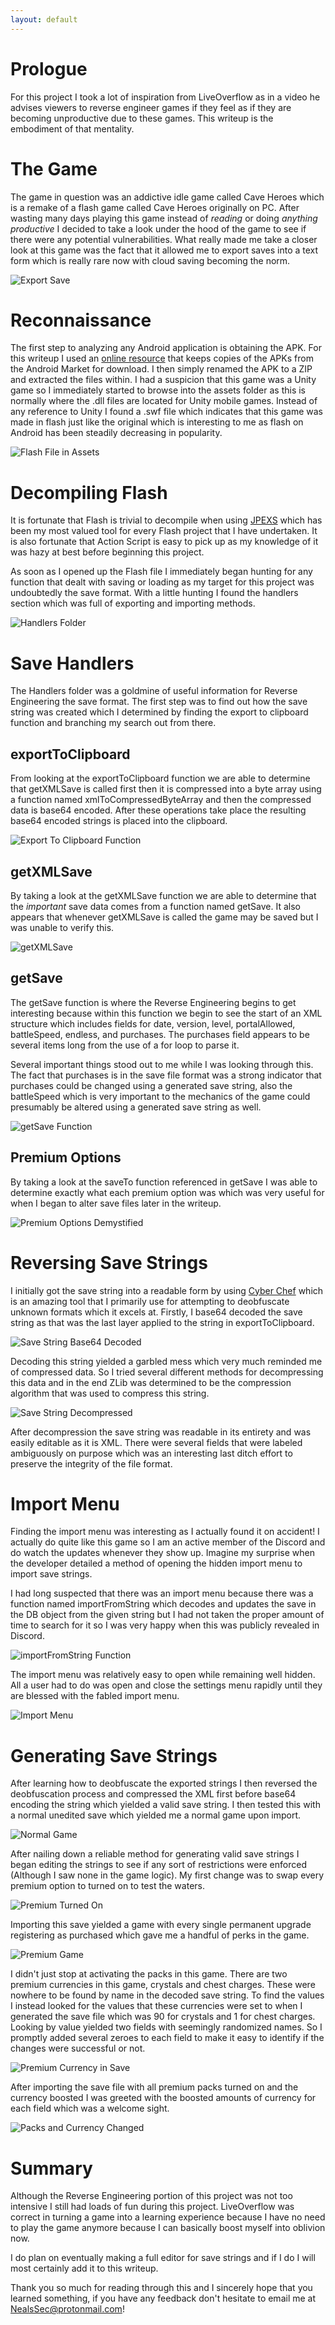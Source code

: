 ```yaml
---
layout: default
---
```


# Prologue

For this project I took a lot of inspiration from LiveOverflow as in a video he advises viewers to reverse engineer games
if they feel as if they are becoming unproductive due to these games. This writeup is the embodiment of that mentality.

# The Game

The game in question was an addictive idle game called Cave Heroes which is a remake of a flash game called Cave Heroes originally
on PC. After wasting many days playing this game instead of *reading* or doing *anything productive* I decided to take a look under
the hood of the game to see if there were any potential vulnerabilities. What really made me take a closer look at this game was the
fact that it allowed me to export saves into a text form which is really rare now with cloud saving becoming the norm.

![Export Save](pics/settings.jpg)

# Reconnaissance

The first step to analyzing any Android application is obtaining the APK. For this writeup I used an [online resource](https://apkpure.com)
that keeps copies of the APKs from the Android Market for download. I then simply renamed the APK to a ZIP and extracted the files within.
I had a suspicion that this game was a Unity game so I immediately started to browse into the assets folder as this is normally where the
.dll files are located for Unity mobile games. Instead of any reference to Unity I found a .swf file which indicates that this game was
made in flash just like the original which is interesting to me as flash on Android has been steadily decreasing in popularity.

![Flash File in Assets](pics/0.png)

# Decompiling Flash

It is fortunate that Flash is trivial to decompile when using [JPEXS](https://www.free-decompiler.com/flash/) which has been my most
valued tool for every Flash project that I have undertaken. It is also fortunate that Action Script is easy to pick up as my knowledge
of it was hazy at best before beginning this project.

As soon as I opened up the Flash file I immediately began hunting for any function that dealt with saving or loading as my target for
this project was undoubtedly the save format. With a little hunting I found the handlers section which was full of exporting and importing
methods.

![Handlers Folder](pics/9.png)

# Save Handlers

The Handlers folder was a goldmine of useful information for Reverse Engineering the save format. The first step was to find out how
the save string was created which I determined by finding the export to clipboard function and branching my search out from there.

## exportToClipboard

From looking at the exportToClipboard function we are able to determine that getXMLSave is called first then it is compressed into a
byte array using a function named xmlToCompressedByteArray and then the compressed data is base64 encoded. After these operations
take place the resulting base64 encoded strings is placed into the clipboard.

![Export To Clipboard Function](pics/export.png)

## getXMLSave

By taking a look at the getXMLSave function we are able to determine that the *important* save data comes from a function named getSave.
It also appears that whenever getXMLSave is called the game may be saved but I was unable to verify this.

![getXMLSave](pics/getXMLSave.png)

## getSave

The getSave function is where the Reverse Engineering begins to get interesting because within this function we begin to see the
start of an XML structure which includes fields for date, version, level, portalAllowed, battleSpeed, endless, and purchases. The purchases
field appears to be several items long from the use of a for loop to parse it.

Several important things stood out to me while I was looking through this. The fact that purchases is in the save file format was a strong
indicator that purchases could be changed using a generated save string, also the battleSpeed which is very important to the mechanics of the game could presumably be altered using a generated save string as well.

![getSave Function](pics/getSave.png)

## Premium Options

By taking a look at the saveTo function referenced in getSave I was able to determine exactly what each premium option was which was very
useful for when I began to alter save files later in the writeup.

![Premium Options Demystified](pics/5.png)

# Reversing Save Strings

I initially got the save string into a readable form by using [Cyber Chef](https://gchq.github.io/CyberChef/) which is an amazing tool that
I primarily use for attempting to deobfuscate unknown formats which it excels at. Firstly, I base64 decoded the save string as that was the
last layer applied to the string in exportToClipboard.

![Save String Base64 Decoded](pics/decoded.png)

Decoding this string yielded a garbled mess which very much reminded me of compressed data. So I tried several different methods for
decompressing this data and in the end ZLib was determined to be the compression algorithm that was used to compress this string.

![Save String Decompressed](pics/6.png)

After decompression the save string was readable in its entirety and was easily editable as it is XML. There were several fields that
were labeled ambiguously on purpose which was an interesting last ditch effort to preserve the integrity of the file format.

# Import Menu

Finding the import menu was interesting as I actually found it on accident! I actually do quite like this game so I am an active member
of the Discord and do watch the updates whenever they show up. Imagine my surprise when the developer detailed a method of opening the
hidden import menu to import save strings.

I had long suspected that there was an import menu because there was a function named importFromString which decodes and updates the save
in the DB object from the given string but I had not taken the proper amount of time to search for it so I was very happy when this was
publicly revealed in Discord.

![importFromString Function](pics/1.png)

The import menu was relatively easy to open while remaining well hidden. All a user had to do was open and close the settings menu rapidly
until they are blessed with the fabled import menu.

![Import Menu](pics/import.jpg)

# Generating Save Strings

After learning how to deobfuscate the exported strings I then reversed the deobfuscation process and compressed the XML first before base64
encoding the string which yielded a valid save string. I then tested this with a normal unedited save which yielded me a normal game upon
import.

![Normal Game](pics/normal.jpg)

After nailing down a reliable method for generating valid save strings I began editing the strings to see if any sort of restrictions were
enforced (Although I saw none in the game logic). My first change was to swap every premium option to turned on to test the waters.

![Premium Turned On](pics/7.png)

Importing this save yielded a game with every single permanent upgrade registering as purchased which gave me a handful of perks in the
game.

![Premium Game](pics/packs.jpg)

I didn't just stop at activating the packs in this game. There are two premium currencies in this game, crystals and chest charges. These
were nowhere to be found by name in the decoded save string. To find the values I instead looked for the values that these currencies were
set to when I generated the save file which was 90 for crystals and 1 for chest charges. Looking by value yielded two fields with seemingly
randomized names. So I promptly added several zeroes to each field to make it easy to identify if the changes were successful or not.

![Premium Currency in Save](pics/8.png)

After importing the save file with all premium packs turned on and the currency boosted I was greeted with the boosted amounts of currency
for each field which was a welcome sight.

![Packs and Currency Changed](pics/packsAndCurrency.jpg)

# Summary

Although the Reverse Engineering portion of this project was not too intensive I still had loads of fun during this project. LiveOverflow
was correct in turning a game into a learning experience because I have no need to play the game anymore because I can basically boost
myself into oblivion now.

I do plan on eventually making a full editor for save strings and if I do I will most certainly add it to this writeup.

Thank you so much for reading through this and I sincerely hope that you learned something, if you have any feedback don't hesitate to email me at <NealsSec@protonmail.com>!
